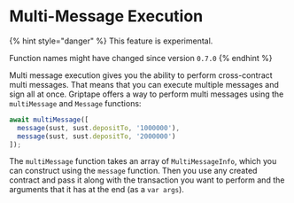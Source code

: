 # Multi-Message Execution

{% hint style="danger" %}
This feature is experimental.

Function names might have changed since version `0.7.0`
{% endhint %}

Multi message execution gives you the ability to perform cross-contract multi messages. That means that you can execute multiple messages and sign all at once. Griptape offers a way to perform multi messages using the `multiMessage` and `Message` functions:

```typescript
await multiMessage([
  message(sust, sust.depositTo, '1000000'),
  message(sust, sust.depositTo, '2000000')
]);
```

The `multiMessage` function takes an array of `MultiMessageInfo`, which you can construct using the `message` function. Then you use any created contract and pass it along with the transaction you want to perform and the arguments that it has at the end (as a `var args`).
